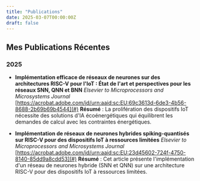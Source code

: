 ```yaml
---
title: "Publications"
date: 2025-03-07T00:00:00Z
draft: false
---
```


## Mes Publications Récentes

### 2025
- **Implémentation efficace de réseaux de neurones sur des architectures RISC-V pour l'IoT : État de l'art et perspectives pour les réseaux SNN, QNN et BNN**
  *Elsevier to Microprocessors and Microsystems Journal*
  [https://acrobat.adobe.com/id/urn:aaid:sc:EU:69c3613d-6de3-4b56-8688-2b69b69b4544](#)
  **Résumé** : La prolifération des dispositifs IoT nécessite des solutions d'IA écoénergétiques qui équilibrent les demandes de calcul avec les contraintes énergétiques.

- **Implémentation de réseaux de neurones hybrides spiking-quantisés sur RISC-V pour des dispositifs IoT à ressources limitées**
  *Elsevier to Microprocessors and Microsystems Journal*
  [https://acrobat.adobe.com/id/urn:aaid:sc:EU:23d45602-724f-4750-8140-85dd9a8cdd53](#)
  **Résumé** : Cet article présente l'implémentation d'un réseau de neurones hybride (SNN et QNN) sur une architecture RISC-V pour des dispositifs IoT à ressources limitées.
